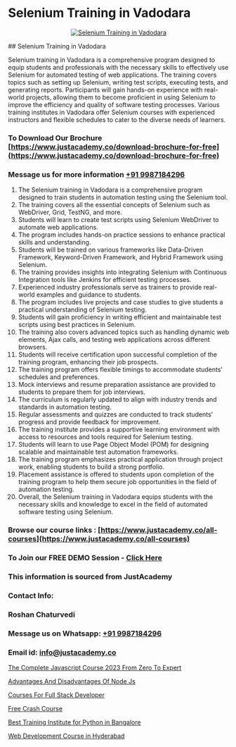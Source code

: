 # Selenium Training in Vadodara

<p align="center">
  <a href="https://justacademy.co/course-detail/selenium-training">
    <img src="https://justacademy.co/storage2/course_image/1676637863_course_image.webp" alt="Selenium Training in Vadodara">
  </a>
</p>
## Selenium Training in Vadodara

Selenium training in Vadodara is a comprehensive program designed to equip students and professionals with the necessary skills to effectively use Selenium for automated testing of web applications. The training covers topics such as setting up Selenium, writing test scripts, executing tests, and generating reports. Participants will gain hands-on experience with real-world projects, allowing them to become proficient in using Selenium to improve the efficiency and quality of software testing processes. Various training institutes in Vadodara offer Selenium courses with experienced instructors and flexible schedules to cater to the diverse needs of learners.
### To Download Our Brochure [https://www.justacademy.co/download-brochure-for-free](https://www.justacademy.co/download-brochure-for-free)
### Message us for more information [+91 9987184296](https://api.whatsapp.com/send?phone=919987184296)
1) The Selenium training in Vadodara is a comprehensive program designed to train students in automation testing using the Selenium tool.
2) The training covers all the essential concepts of Selenium such as WebDriver, Grid, TestNG, and more.
3) Students will learn to create test scripts using Selenium WebDriver to automate web applications.
4) The program includes hands-on practice sessions to enhance practical skills and understanding.
5) Students will be trained on various frameworks like Data-Driven Framework, Keyword-Driven Framework, and Hybrid Framework using Selenium.
6) The training provides insights into integrating Selenium with Continuous Integration tools like Jenkins for efficient testing processes.
7) Experienced industry professionals serve as trainers to provide real-world examples and guidance to students.
8) The program includes live projects and case studies to give students a practical understanding of Selenium testing.
9) Students will gain proficiency in writing efficient and maintainable test scripts using best practices in Selenium.
10) The training also covers advanced topics such as handling dynamic web elements, Ajax calls, and testing web applications across different browsers.
11) Students will receive certification upon successful completion of the training program, enhancing their job prospects.
12) The training program offers flexible timings to accommodate students' schedules and preferences.
13) Mock interviews and resume preparation assistance are provided to students to prepare them for job interviews.
14) The curriculum is regularly updated to align with industry trends and standards in automation testing.
15) Regular assessments and quizzes are conducted to track students' progress and provide feedback for improvement.
16) The training institute provides a supportive learning environment with access to resources and tools required for Selenium testing.
17) Students will learn to use Page Object Model (POM) for designing scalable and maintainable test automation frameworks.
18) The training program emphasizes practical application through project work, enabling students to build a strong portfolio.
19) Placement assistance is offered to students upon completion of the training program to help them secure job opportunities in the field of automation testing.
20) Overall, the Selenium training in Vadodara equips students with the necessary skills and knowledge to excel in the field of automated software testing using Selenium.

### Browse our course links : [https://www.justacademy.co/all-courses](https://www.justacademy.co/all-courses) 
### To Join our FREE DEMO Session - [Click Here](https://www.justacademy.co/register-for-course-demo)


### This information is sourced from JustAcademy
### Contact Info:
### Roshan Chaturvedi
### Message us on Whatsapp: [+91 9987184296](https://api.whatsapp.com/send?phone=919987184296)
### Email id: [info@justacademy.co](mailto:info@justacademy.co)
                
[The Complete Javascript Course 2023 From Zero To Expert](https://www.linkedin.com/pulse/complete-javascript-course-2023-from-zero-expert-justacademy-berlin-bstqc?trackingId=%2F268L2Shy0Z5nM91zLKEHg%3D%3D&lipi=urn%3Ali%3Apage%3Ad_flagship3_company_admin%3B9LRf%2B9vgRJ%2BRyqfmHudhjA%3D%3D)

[Advantages And Disadvantages Of Node Js](https://www.linkedin.com/pulse/advantages-disadvantages-node-js-justacademy-bradford-nvmme?trackingId=5AyBOHPuwJntXp7eAUzFaA%3D%3D&lipi=urn%3Ali%3Apage%3Ad_flagship3_company_admin%3Bm8c8pzxIRVqjkbINsou16g%3D%3D)

[Courses For Full Stack Developer](https://medium.com/@prempja40/courses-for-full-stack-developer-ab72be1efe31)

[Free Crash Course](https://medium.com/@negishivu99/free-crash-course-2b1512324843)

[Best Training Institute for Python in Bangalore](https://justacademyin.github.io/justacademy/best-training-institute-for-python-in-bangalore)

[Web Development Course in Hyderabad](https://justacademyin.github.io/justacademy/web-development-course-in-hyderabad)

